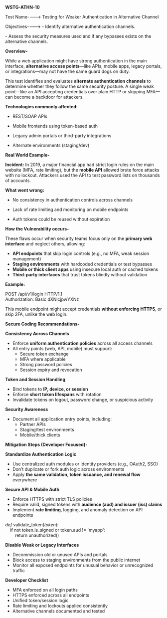 **WSTG-ATHN-10**

Test Name----\> Testing for Weaker Authentication in Alternative Channel

Objectives----\> \- Identify alternative authentication channels.

\- Assess the security measures used and if any bypasses exists on the alternative channels.

**Overview-**

While a web application might have strong authentication in the main interface, **alternative access points**—like APIs, mobile apps, legacy portals, or integrations—may not have the same guard dogs on duty.

This test identifies and evaluates **alternate authentication channels** to determine whether they follow the same security posture. A single weak point—like an API accepting credentials over plain HTTP or skipping MFA—can become a backdoor for attackers.

**Technologies commonly affected:**

* REST/SOAP APIs

* Mobile frontends using token-based auth

* Legacy admin portals or third-party integrations

* Alternate environments (staging/dev)

**Real World Example-**

**Incident:** In 2019, a major financial app had strict login rules on the main website (MFA, rate limiting), but the **mobile API** allowed brute force attacks with no lockout. Attackers used the API to test password lists on thousands of accounts.

**What went wrong:**

* No consistency in authentication controls across channels

* Lack of rate limiting and monitoring on mobile endpoints

* Auth tokens could be reused without expiration

**How the Vulnerability occurs-**

These flaws occur when security teams focus only on the **primary web interface** and neglect others, allowing:

* **API endpoints** that skip login controls (e.g., no MFA, weak session management)  
* **Staging environments** with hardcoded credentials or test bypasses  
* **Mobile or thick client apps** using insecure local auth or cached tokens  
* **Third-party interfaces** that trust tokens blindly without validation

**Example:**

POST /api/v1/login HTTP/1.1  
Authorization: Basic dXNlcjpwYXNz

This mobile endpoint might accept credentials **without enforcing HTTPS**, or skip 2FA, unlike the web login.

**Secure Coding Recommendations-**

**Consistency Across Channels**

* Enforce **uniform authentication policies** across all access channels  
* All entry points (web, API, mobile) must support:  
  * Secure token exchange  
  * MFA where applicable  
  * Strong password policies  
  * Session expiry and revocation

**Token and Session Handling**

* Bind tokens to **IP, device, or session**  
* Enforce **short token lifespans** with rotation  
* Invalidate tokens on logout, password change, or suspicious activity

**Security Awareness**

* Document all application entry points, including:  
  * Partner APIs  
  * Staging/test environments  
  * Mobile/thick clients

**Mitigation Steps (Developer Focused)-**

**Standardize Authentication Logic**

* Use centralized auth modules or identity providers (e.g., OAuth2, SSO)  
* Don’t duplicate or fork auth logic across environments  
* Apply **the same validation, token issuance, and renewal flow** everywhere

**Secure API & Mobile Auth**

* Enforce HTTPS with strict TLS policies  
* Require valid, signed tokens with **audience (aud) and issuer (iss) claims**  
* Implement **rate limiting**, logging, and anomaly detection on API endpoints

*def* validate\_token(*token*):  
    if not token.is\_signed or token.aud \!= 'myapp':  
        return unauthorized()

**Disable Weak or Legacy Interfaces**

* Decommission old or unused APIs and portals  
* Block access to staging environments from the public internet  
* Monitor all exposed endpoints for unusual behavior or unrecognized traffic

**Developer Checklist**

* MFA enforced on all login paths  
* HTTPS enforced across all endpoints  
* Unified token/session logic  
* Rate limiting and lockouts applied consistently  
* Alternative channels documented and tested

